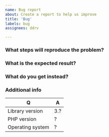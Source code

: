 ```yaml
---
name: Bug report
about: Create a report to help us improve
title: 'Bug'
labels: bug
assignees: ddrv

---
```


### What steps will reproduce the problem?

### What is the expected result?

### What do you get instead?

### Additional info

| Q                | A   |
|------------------|-----|
| Library version  | 3.? |
| PHP version      | ?   |
| Operating system | ?   |